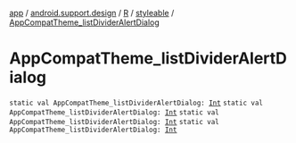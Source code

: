 [app](../../../index.md) / [android.support.design](../../index.md) / [R](../index.md) / [styleable](index.md) / [AppCompatTheme_listDividerAlertDialog](.)

# AppCompatTheme_listDividerAlertDialog

`static val AppCompatTheme_listDividerAlertDialog: `[`Int`](https://kotlinlang.org/api/latest/jvm/stdlib/kotlin/-int/index.html)
`static val AppCompatTheme_listDividerAlertDialog: `[`Int`](https://kotlinlang.org/api/latest/jvm/stdlib/kotlin/-int/index.html)
`static val AppCompatTheme_listDividerAlertDialog: `[`Int`](https://kotlinlang.org/api/latest/jvm/stdlib/kotlin/-int/index.html)
`static val AppCompatTheme_listDividerAlertDialog: `[`Int`](https://kotlinlang.org/api/latest/jvm/stdlib/kotlin/-int/index.html)